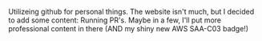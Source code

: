Utilizeing github for personal things. The website isn't much, but I decided to add some content: Running PR's. Maybe in a few, I'll put more professional content in there (AND my shiny new AWS SAA-C03 badge!)
